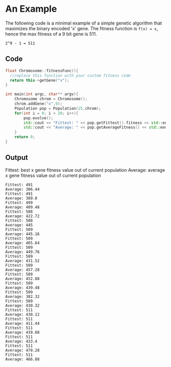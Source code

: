 # An Example
The following code is a minimal example of a simple genetic algorithm that maximizes the binary encoded 'x' gene. The fitness function is `f(x) = x`, hence the max fitness of a 9 bit gene is 511.
```
2^9 - 1 = 511
```

## Code
```C++
float Chromosome::fitnessFunc(){
  //replace this function with your custom fitness code
  return this->getGene("x");
}

int main(int argc, char** argv){
    Chromosome chrom = Chromosome();
    chrom.addGene("x",9);
    Population pop = Population(25,chrom);
    for(int i = 0; i < 20; i++){
        pop.evolve();
        std::cout << "Fittest: " << pop.getFittest().fitness << std::endl;
        std::cout << "Average: " << pop.getAverageFitness() << std::endl;
    }
    return 0;
}
```

## Output 
Fittest: best x gene fitness value out of current population
Average: average x gene fitness value out of current population
```
Fittest: 491
Average: 306.44
Fittest: 491
Average: 389.8
Fittest: 499
Average: 409.48
Fittest: 508
Average: 422.72
Fittest: 508
Average: 445
Fittest: 509
Average: 445.16
Fittest: 509
Average: 465.64
Fittest: 509
Average: 449.76
Fittest: 509
Average: 431.52
Fittest: 509
Average: 457.28
Fittest: 509
Average: 452.88
Fittest: 509
Average: 439.48
Fittest: 509
Average: 382.32
Fittest: 509
Average: 430.32
Fittest: 511
Average: 430.12
Fittest: 511
Average: 411.44
Fittest: 511
Average: 439.08
Fittest: 511
Average: 433.4
Fittest: 511
Average: 470.28
Fittest: 511
Average: 466.88
```
